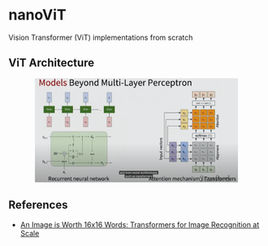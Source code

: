 # nanoViT
Vision Transformer (ViT) implementations from scratch



## ViT Architecture

<p align="center">
  <img src="images/vit.png" alt="ViT architecture" width="400"/>
</p>



## References
- [An Image is Worth 16x16 Words: Transformers for Image Recognition at Scale](https://arxiv.org/pdf/2010.11929)
